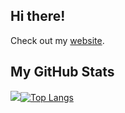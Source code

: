 ## Hi there!
Check out my  <a href="https://ric-amorim.github.io/" target="_blank">website</a>.

## My GitHub Stats
<img src="https://github-readme-stats.vercel.app/api?username=ric-amorim&show_icons=true&theme=transparent&hide_rank=true&card_width=350px&hide_title=true&hide_border=true"/>[![Top Langs](https://github-readme-stats.vercel.app/api/top-langs/?username=ric-amorim&theme=transparent&layout=compact&langs_count=8&card_width=350px&hide_title=true&hide_border=true&hide=shell)](https://github.com/anuraghazra/github-readme-stats)

<!--## Visitors-->
<!--![Visitor Count](https://profile-counter.glitch.me/ric-amorim/count.svg) -->

